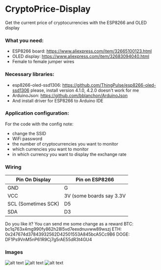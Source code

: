 # CryptoPrice-Display
Get the current price of cryptocurrencies with the ESP8266 and OLED display
### What you need: 
* ESP8266 board: https://www.aliexpress.com/item/32665100123.html
* OLED display: https://www.aliexpress.com/item/32683094040.html
* Female to female jumper wires

### Necessary libraries:
* esp8266-oled-ssd1306: https://github.com/ThingPulse/esp8266-oled-ssd1306 please, install version 4.1.0, 4.2.0 doesn't work for me
* ArduinoJson: https://github.com/bblanchon/ArduinoJson
* And install driver for ESP8266 to Arduino IDE

### Application configuration:
For the code with the config note:
* change the SSID
* WiFi password
* the number of cryptocurrencies you want to monitor
* which currencies you want to monitor
* in which currency you want to display the exchange rate

### Wiring 

| Pin On Display| Pin on ESP8266 |
| ------------- |----------------|
| GND     | G |
| VCC     | 3V (some boards say 3.3V |
| SCL (Sometimes SCK)    | D5 |
| SDA     | D3 |

Do you like it? You can send me some change as a reward
BTC: bc1q763x4mg990fy862h28l5vd7eexdnuvww89wszj
ETH: 0x247674d37843932562D42501553A845bcA5Cc9B6
DOGE: DF1Ps9VnM5nP61R9Cj7g5rAE55dR3t4GU4

### Images
![alt text](https://hodlerio.cz/CryptoDisplay/1.jpg "Display 1")
![alt text](https://hodlerio.cz/CryptoDisplay/2.jpg "Display 2")
![alt text](https://hodlerio.cz/CryptoDisplay/3.jpg "Display 3")
